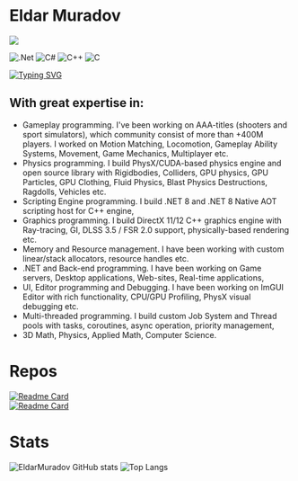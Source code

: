 # Eldar Muradov

![](https://komarev.com/ghpvc/?username=EldarMuradov)

![.Net](https://img.shields.io/badge/.NET-5C2D91?style=for-the-badge&logo=.net&logoColor=white) ![C#](https://img.shields.io/badge/c%23-%23239120.svg?style=for-the-badge&logo=c-sharp&logoColor=white) ![C++](https://img.shields.io/badge/c++-%2300599C.svg?style=for-the-badge&logo=c%2B%2B&logoColor=white)
![C](https://img.shields.io/badge/c-%2300599C.svg?style=for-the-badge&logo=c&logoColor=white)

[![Typing SVG](https://readme-typing-svg.herokuapp.com?color=%2336BCF7&lines=Engine+Programmer)](https://git.io/typing-svg)

## With great expertise in:
- Gameplay programming. I've been working on AAA-titles (shooters and sport simulators), which community consist of more than +400M players. I worked on Motion Matching, Locomotion, Gameplay Ability Systems, Movement, Game Mechanics, Multiplayer etc. 
- Physics programming. I build PhysX/CUDA-based physics engine and open source library with Rigidbodies, Colliders, GPU physics, GPU Particles, GPU Clothing, Fluid Physics, Blast Physics Destructions, Ragdolls, Vehicles etc.
- Scripting Engine programming. I build .NET 8 and .NET 8 Native AOT scripting host for C++ engine,
- Graphics programming. I build DirectX 11/12 C++ graphics engine with Ray-tracing, GI, DLSS 3.5 / FSR 2.0 support, physically-based rendering etc. 
- Memory and Resource management. I have been working with custom linear/stack allocators, resource handles etc.
- .NET and Back-end programming. I have been working on Game servers, Desktop applications, Web-sites, Real-time applications, 
- UI, Editor programming and Debugging. I have been working on ImGUI Editor with rich functionality, CPU/GPU Profiling, PhysX visual debugging etc.
- Multi-threaded programming. I build custom Job System and Thread pools with tasks, coroutines, async operation, priority management,
- 3D Math, Physics, Applied Math, Computer Science.

# Repos
[![Readme Card](https://github-readme-stats.vercel.app/api/pin/?username=EldarMuradov&repo=EraEngine)](https://github.com/EldarMuradov/EraEngine)
<br>
[![Readme Card](https://github-readme-stats.vercel.app/api/pin/?username=EldarMuradov&repo=OpenPS)](https://github.com/EldarMuradov/OpenPS)

# Stats

![EldarMuradov GitHub stats](https://github-readme-stats.vercel.app/api/?username=EldarMuradov&show_icons=true&title_color=fff&icon_color=79ff97&text_color=9f9f9f&bg_color=151515)
![Top Langs](https://github-readme-stats.vercel.app/api/top-langs/?username=EldarMuradov&show_icons=true&title_color=fff&icon_color=79ff97&text_color=9f9f9f&bg_color=151515)

